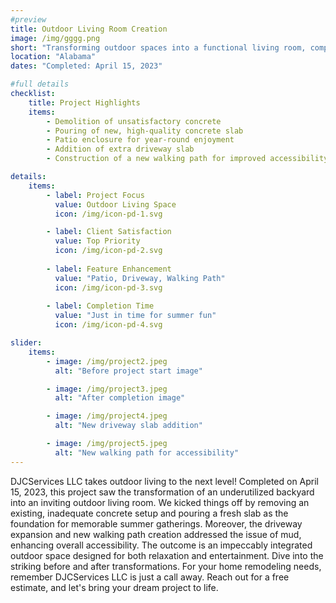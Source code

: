```yaml
---
#preview
title: Outdoor Living Room Creation
image: /img/gggg.png
short: "Transforming outdoor spaces into a functional living room, complete with a new concrete slab and enhanced accessibility."
location: "Alabama"
dates: "Completed: April 15, 2023"

#full details
checklist:
    title: Project Highlights
    items:
        - Demolition of unsatisfactory concrete
        - Pouring of new, high-quality concrete slab
        - Patio enclosure for year-round enjoyment
        - Addition of extra driveway slab
        - Construction of a new walking path for improved accessibility

details:
    items:
        - label: Project Focus
          value: Outdoor Living Space
          icon: /img/icon-pd-1.svg

        - label: Client Satisfaction
          value: Top Priority
          icon: /img/icon-pd-2.svg
        
        - label: Feature Enhancement
          value: "Patio, Driveway, Walking Path"
          icon: /img/icon-pd-3.svg
        
        - label: Completion Time
          value: "Just in time for summer fun"
          icon: /img/icon-pd-4.svg

slider: 
    items:
        - image: /img/project2.jpeg
          alt: "Before project start image"

        - image: /img/project3.jpeg
          alt: "After completion image"

        - image: /img/project4.jpeg
          alt: "New driveway slab addition"

        - image: /img/project5.jpeg
          alt: "New walking path for accessibility"
---
```


DJCServices LLC takes outdoor living to the next level! Completed on April 15, 2023, this project saw the transformation of an underutilized backyard into an inviting outdoor living room. We kicked things off by removing an existing, inadequate concrete setup and pouring a fresh slab as the foundation for memorable summer gatherings. Moreover, the driveway expansion and new walking path creation addressed the issue of mud, enhancing overall accessibility. The outcome is an impeccably integrated outdoor space designed for both relaxation and entertainment. Dive into the striking before and after transformations. For your home remodeling needs, remember DJCServices LLC is just a call away. Reach out for a free estimate, and let's bring your dream project to life.